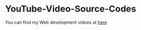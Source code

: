 # YouTube-Video-Source-Codes

You can find my Web development vidoes at [here](https://www.youtube.com/channel/UCunA_lA4Iy1rvUObT90Pumw)
